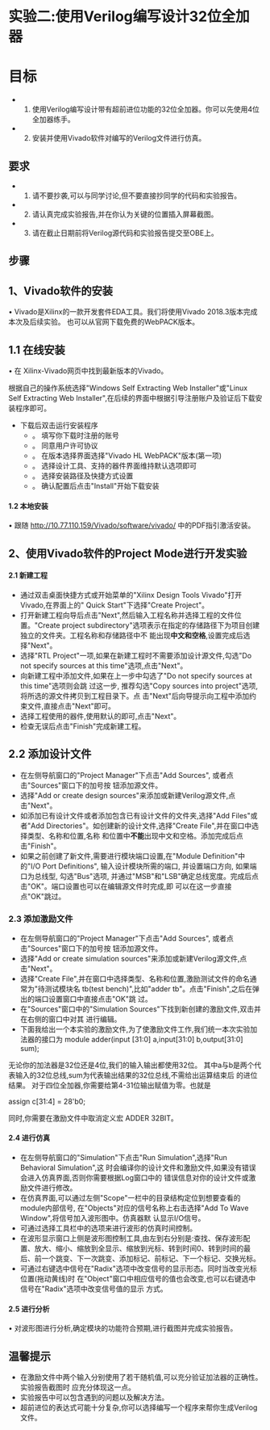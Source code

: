 # 实验二:使用Verilog编写设计32位全加器

# 目标

- 1. 使用Verilog编写设计带有超前进位功能的32位全加器。你可以先使用4位全加器练手。
- 2. 安装并使用Vivado软件对编写的Verilog文件进行仿真。

## 要求

- 1. 请不要抄袭,可以与同学讨论,但不要直接抄同学的代码和实验报告。
- 2. 请认真完成实验报告,并在你认为关键的位置插入屏幕截图。
- 3. 请在截止日期前将Verilog源代码和实验报告提交至OBE上。

## 步骤

## 1、Vivado软件的安装

• Vivado是Xilinx的一款开发套件EDA工具。我们将使用Vivado 2018.3版本完成本次及后续实验。 也可以从官网下载免费的WebPACK版本。

## 1.1 在线安装

• 在 Xilinx-Vivado网页中找到最新版本的Vivado。

根据自己的操作系统选择"Windows Self Extracting Web Installer"或"Linux Self Extracting Web Installer",在后续的界面中根据引导注册账户及验证后下载安装程序即可。

- 下载后双击运行安装程序
  - 。 填写你下载时注册的账号
  - 。 同意用户许可协议
  - 。 在版本选择界面选择"Vivado HL WebPACK"版本(第一项)
  - 。 选择设计工具、支持的器件界面维持默认选项即可
  - 。 选择安装路径及快捷方式设置
  - 。 确认配置后点击"Install"开始下载安装

#### 1.2 本地安装

• 跟随 http://10.77.110.159/Vivado/software/vivado/ 中的PDF指引激活安装。

## 2、使用Vivado软件的Project Mode进行开发实验

#### 2.1 新建工程

- 通过双击桌面快捷方式或开始菜单的"Xilinx Design Tools Vivado"打开Vivado,在界面上的" Quick Start"下选择"Create Project"。
- 打开新建工程向导后点击"Next",然后输入工程名称并选择工程的文件位置。"Create project subdirectory"选项表示在指定的存储路径下为项目创建独立的文件夹。工程名称和存储路径中不 能出现**中文和空格**,设置完成后选择"Next"。
- 选择"RTL Project"一项,如果在新建工程时不需要添加设计源文件,勾选"Do not specify sources at this time"选项,点击"Next"。
- 向新建工程中添加文件,如果在上一步中勾选了"Do not specify sources at this time"选项则会跳 过这一步, 推荐勾选"Copy sources into project"选项, 将所选的源文件拷贝到工程目录下。点 击"Next"后向导提示向工程中添加约束文件,直接点击"Next"即可。
- 选择工程使用的器件,使用默认的即可,点击"Next"。
- 检查无误后点击"Finish"完成新建工程。

## 2.2 添加设计文件

- 在左侧导航窗口的"Project Manager"下点击"Add Sources", 或者点击"Sources"窗口下的加号按 钮添加源文件。
- 选择"Add or create design sources"来添加或新建Verilog源文件,点击"Next"。
- 如添加已有设计文件或者添加包含已有设计文件的文件夹,选择"Add Files"或者"Add Directories"。如创建新的设计文件,选择"Create File",并在窗口中选择类型、名称和位置,名称 和位置中**不能**出现中文和空格。添加完成后点击"Finish"。
- 如果之前创建了新文件,需要进行模块端口设置,在"Module Definition"中的"I/O Port Definitions", 输入设计模块所需的端口, 并设置端口方向, 如果端口为总线型, 勾选"Bus"选项, 并通过"MSB"和"LSB"确定总线宽度。完成后点击"OK"。端口设置也可以在编辑源文件时完成,即 可以在这一步直接点"OK"跳过。

### 2.3 添加激励文件

- 在左侧导航窗口的"Project Manager"下点击"Add Sources", 或者点击"Sources"窗口下的加号按 钮添加源文件。
- 选择"Add or create simulation sources"来添加或新建Verilog源文件,点击"Next"。
- 选择"Create File",并在窗口中选择类型、名称和位置,激励测试文件的命名通常为"待测试模块名 tb(test bench)",比如"adder tb"。点击"Finish",之后在弹出的端口设置窗口中直接点击"OK"跳 过。
- 在"Sources"窗口中的"Simulation Sources"下找到新创建的激励文件,双击并在右侧的窗口中对其 进行编辑。
- 下面我给出一个本实验的激励文件,为了使激励文件工作,我们统一本次实验加法器的接口为 module adder(input [31:0] a,input[31:0] b,output[31:0] sum);

无论你的加法器是32位还是4位,我们的输入输出都使用32位。 其中a与b是两个代表输入的32位总线,sum为代表输出结果的32位总线,不需给出运算结束后 的进位结果。 对于四位全加器,你需要给第4-31位输出赋值为零。也就是

assign c[31:4] = 28'b0;

同时,你需要在激励文件中取消定义宏 ADDER 32BIT。

#### 2.4 进行仿真

- 在左侧导航窗口的"Simulation"下点击"Run Simulation",选择"Run Behavioral Simulation",这 时会编译你的设计文件和激励文件,如果没有错误会进入仿真界面,否则你需要根据Log窗口中的 错误信息对你的设计文件或激励文件进行修改。
- 在仿真界面,可以通过左侧"Scope"一栏中的目录结构定位到想要查看的module内部信号, 在"Objects"对应的信号名称上右击选择"Add To Wave Window",将信号加入波形图中。仿真器默 认显示I/O信号。
- 可通过选择工具栏中的选项来进行波形的仿真时间控制。
- 在波形显示窗口上侧是波形图控制工具,由左到右分别是:查找、保存波形配置、放大、缩小、缩放到全显示、缩放到光标、转到时间0、转到时间的最后、前一个跳变、下一次跳变、添加标记、前标记、下一个标记、交换光标。
- 可通过右键选中信号在"Radix"选项中改变信号的显示形态。同时当改变光标位置(拖动黄线)时 在"Object"窗口中相应信号的值也会改变,也可以右键选中信号在"Radix"选项中改变信号值的显示 方式。

#### 2.5 进行分析

• 对波形图进行分析,确定模块的功能符合预期,进行截图并完成实验报告。

## 温馨提示

- 在激励文件中两个输入分别使用了若干随机值,可以充分验证加法器的正确性。实验报告截图时 应充分体现这一点。
- 实验报告中可以包含遇到的问题以及解决方法。
- 超前进位的表达式可能十分复杂,你可以选择编写一个程序来帮你生成Verilog文件。
